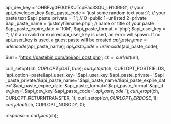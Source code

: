 api_dev_key 			= 'OHBFvg0F0GtEXUTcpEac3SQU_LH10R9G'; // your api_developer_key
$api_paste_code 		= 'just some random text you :)'; // your paste text
$api_paste_private 		= '1'; // 0=public 1=unlisted 2=private
$api_paste_name			= 'justmyfilename.php'; // name or title of your paste
$api_paste_expire_date 		= '10M';
$api_paste_format 		= 'php';
$api_user_key 			= ''; // if an invalid or expired api_user_key is used, an error will spawn. If no api_user_key is used, a guest paste will be created
$api_paste_name			= urlencode($api_paste_name);
$api_paste_code			= urlencode($api_paste_code);

$url 				= 'https://pastebin.com/api/api_post.php';
$ch 				= curl_init($url);

curl_setopt($ch, CURLOPT_POST, true);
curl_setopt($ch, CURLOPT_POSTFIELDS, 'api_option=paste&api_user_key='.$api_user_key.'&api_paste_private='.$api_paste_private.'&api_paste_name='.$api_paste_name.'&api_paste_expire_date='.$api_paste_expire_date.'&api_paste_format='.$api_paste_format.'&api_dev_key='.$api_dev_key.'&api_paste_code='.$api_paste_code.'');
curl_setopt($ch, CURLOPT_RETURNTRANSFER, 1);
curl_setopt($ch, CURLOPT_VERBOSE, 1);
curl_setopt($ch, CURLOPT_NOBODY, 0);

$response  			= curl_exec($ch);